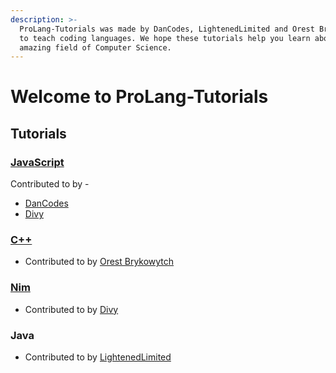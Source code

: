 ```yaml
---
description: >-
  ProLang-Tutorials was made by DanCodes, LightenedLimited and Orest Brykowytch
  to teach coding languages. We hope these tutorials help you learn about the
  amazing field of Computer Science.
---
```


# Welcome to ProLang-Tutorials

## Tutorials

### [JavaScript](javascript/)

Contributed to by -

* [DanCodes](https://dancodes.online)
* [Divy](https://divy.work)

### [C++](cpp/)

* Contributed to by [Orest Brykowytch](https://orestbrykowytch.github.io)

### [Nim](nim/)

* Contributed to by [Divy](https://github.com/divy-work)

### Java

* Contributed to by [LightenedLimited](https://github.com/LightenedLimited)


